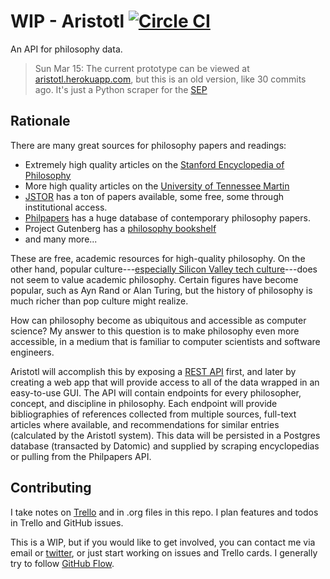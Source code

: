# WIP - Aristotl [![Circle CI](https://circleci.com/gh/bsima/aristotl.png?style=badge)](https://circleci.com/gh/bsima/aristotl)

An API for philosophy data.

> Sun Mar 15: The current prototype can be viewed at [aristotl.herokuapp.com](http://aristotl.herokuapp.com), but this is an old version, like 30 commits ago. It's just a Python scraper for the [SEP](http://plato.stanford.edu)

## Rationale

There are many great sources for philosophy papers and readings:

* Extremely high quality articles on the [Stanford Encyclopedia of Philosophy](http://plato.stanford.edu/)
* More high quality articles on the [University of Tennessee Martin](http://www.iep.utm.edu/)
* [JSTOR](http://www.jstor.org/) has a ton of papers available, some free, some through institutional access.
* [Philpapers](http://philpapers.org) has a huge database of contemporary philosophy papers.
* Project Gutenberg has a [philosophy bookshelf](http://www.gutenberg.org/wiki/Philosophy_(Bookshelf))
* and many more...

These are free, academic resources for high-quality philosophy. On the other hand, popular culture---[especially Silicon Valley tech culture](https://news.ycombinator.com/item?id=8709597)---does not seem to value academic philosophy. Certain figures have become popular, such as Ayn Rand or Alan Turing, but the history of philosophy is much richer than pop culture might realize.

How can philosophy become as ubiquitous and accessible as computer science? My answer to this question is to make philosophy even more accessible, in a medium that is familiar to computer scientists and software engineers. 

Aristotl will accomplish this by exposing a [REST API](https://en.wikipedia.org/wiki/Representational_state_transfer) first, and later by creating a web app that will provide access to all of the data wrapped in an easy-to-use GUI. The API will contain endpoints for every philosopher, concept, and discipline in philosophy. Each endpoint will provide bibliographies of references collected from multiple sources, full-text articles where available, and recommendations for similar entries (calculated by the Aristotl system). This data will be persisted in a Postgres database (transacted by Datomic) and supplied by scraping encyclopedias or pulling from the Philpapers API.

## Contributing

I take notes on [Trello](https://trello.com/b/jKgHwGHA/aristotl-notes) and in .org files in this repo. I plan features and todos in Trello and GitHub issues.

This is a WIP, but if you would like to get involved, you can contact me via email or [twitter](https://twitter.com/bensima), or just start working on issues and Trello cards. I generally try to follow [GitHub Flow](https://guides.github.com/introduction/flow/).

